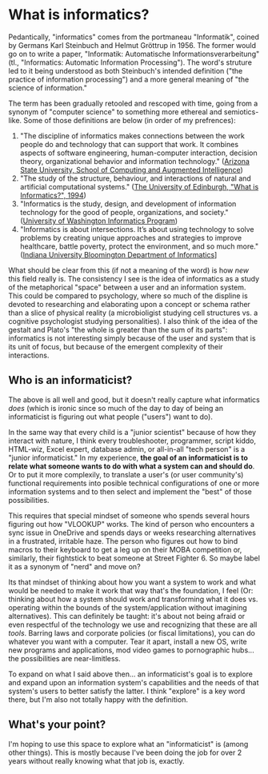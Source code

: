# What is informatics?

Pedantically, "informatics" comes from the portmaneau "Informatik", coined by Germans Karl Steinbuch and Helmut Gröttrup in 1956. The former would go on to write a paper, "Informatik: Automatische Informationsverarbeitung" (tl., "Informatics: Automatic Information Processing"). The word's struture led to it being understood as both Steinbuch's intended definition ("the practice of information processing") and a more general meaning of "the science of information."

The term has been gradually retooled and rescoped with time, going from a synonym of "computer science" to something more ethereal and semiotics-like. Some of those definitions are below (in order of my prefrences):

1. "The discipline of informatics makes connections between the work people do and technology that can support that work. It combines aspects of software engineering, human-computer interaction, decision theory, organizational behavior and information technology." ([Arizona State University, School of Computing and Augmented Intelligence](https://scai.engineering.asu.edu/))
2. "The study of the structure, behaviour, and interactions of natural and artificial computational systems." ([The University of Edinburgh, "What is Informatics?", 1994](https://www.ed.ac.uk/files/atoms/files/what20is20informatics.pdf))
3. "Informatics is the study, design, and development of information technology for the good of people, organizations, and society." ([University of Washington Informatics Program](https://ischool.uw.edu/programs/informatics))
4. "Informatics is about intersections. It’s about using technology to solve problems by creating unique approaches and strategies to improve healthcare, battle poverty, protect the environment, and so much more." ([Indiana University Bloomington Department of Informatics](https://informatics.indiana.edu/)]

What should be clear from this (if not a meaning of the word) is how *new* this field really is. The consistency I see is the idea of informatics as a study of the metaphorical "space" between a user and an information system. This could be compared to psychology, where so much of the displine is devoted to researching and elaborating upon a concept or schema rather than a slice of physical reality (a microbioligist studying cell structures vs. a cognitive psychologist studying personalities). I also think of the idea of the gestalt and Plato's "the whole is greater than the sum of its parts": informatics is not interesting simply because of the user and system that is its unit of focus, but because of the emergent complexity of their interactions.

## Who is an informaticist?

The above is all well and good, but it doesn't really capture what informatics *does* (which is ironic since so much of the day to day of being an informaticist is figuring out what people ("users") want to do).

In the same way that every child is a "junior scientist" because of how they interact with nature, I think every troubleshooter, programmer, script kiddo, HTML-wiz, Excel expert, database admin, or all-in-all "tech person" is a "junior informaticist." In my experience, **the goal of an informaticist is to relate what someone wants to do with what a system can and should do**. Or to put it more complexily, to translate a user's (or user community's) functional requirements into posible technical configurations of one or more information systems and to then select and implement the "best" of those possibilities.

This requires that special mindset of someone who spends several hours figuring out how "VLOOKUP" works. The kind of person who encounters a sync issue in OneDrive and spends days or weeks researching alternatives in a frustrated, irritable haze. The person who figures out how to bind macros to their keyboard to get a leg up on their MOBA competition or, similarly, their fightstick to beat someone at Street Fighter 6. So maybe label it as a synonym of "nerd" and move on?

Its that mindset of thinking about how you want a system to work and what would be needed to make it work that way that's the foundation, I feel (Or: thinking about how a system should work and transforming what it does vs. operating within the bounds of the system/application without imagining alternatives). This can definitely be taught: it's about not being afraid or even respectful of the technology we use and recognizing that these are all *tools*. Barring laws and corporate policies (or fiscal limitations), you can do whatever you want with a computer. Tear it apart, install a new OS, write new programs and applications, mod video games to pornographic hubs... the possibilities are near-limitless.

To expand on what I said above then... an informaticist's goal is to explore and expand upon an information system's capabilities and the needs of that system's users to better satisfy the latter. I think "explore" is a key word there, but I'm also not totally happy with the definition.

## What's your point?

I'm hoping to use this space to explore what an "informaticist" is (among other things). This is mostly because I've been doing the job for over 2 years without really knowing what that job is, exactly.



